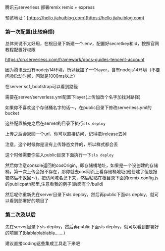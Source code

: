 腾讯云serverless 部署remix
remix + express

预览地址：[https://hello.jiahuiblog.com](https://hello.jiahuiblog.com)
### 第一次配置(比较麻烦)

总体来说不太好用，在根目录下新建一个.env，配置好secretkey和id，按照官网教程配置好权限

https://cn.serverless.com/framework/docs-guides-tencent-account

因为腾讯云没有nodejs14环境，所以我加了一个layer，含有nodejs14环境（不要问冷启动时间，问就是1000ms以上）

在server scf_bootstrap可以看到路径

需要在server/serverless.yml配置下layer(上传加改个名字加找对路径)

如果你不喜欢这个存储桶名字的话～，在public目录下修改serverless.yml的bucket

这些配置搞完之后在server的目录下执行`sls deploy`

上传之后会返回一个url，你可以直接访问，记得把/release去掉

注意，这个时候你是没有上传静态文件的，所以样式都会丢

这个时候需要你进入public目录下面执行一下`sls deploy`

然后你注意console返回的cosOrigin，即存储桶地址，如果是一个没创建的存储桶，第一次上传会报不存在，那你就去cos网页上看存储桶地址(他创建了但是报错然后不返回～)，把访问域名记下来，然后粘贴在根目录下面的remix.config.js的publicpath那里,注意看我的例子(后面有个/build)

然后呢你重新先在server目录下sls deploy，然后再public下面sls deploy，就可以看到部署好的项目了

### 第二次及以后

先在server目录下sls deploy，然后再public下面sls deploy，就可以看到部署好的项目了(blablablablabla.......)

建议直接coding这些集成工具走下来吧




